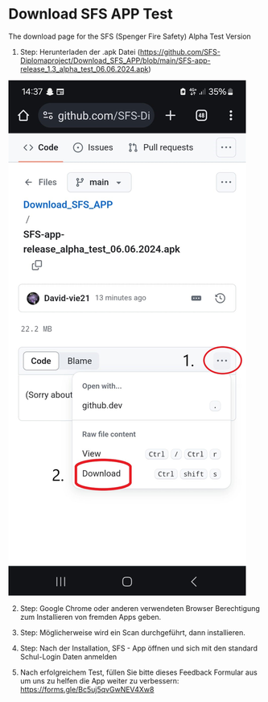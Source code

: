 # Download SFS APP Test
The download page for the SFS (Spenger Fire Safety) Alpha Test Version

1. Step: Herunterladen der .apk Datei (https://github.com/SFS-Diplomaproject/Download_SFS_APP/blob/main/SFS-app-release_1.3_alpha_test_06.06.2024.apk)
   
![Download Anleitung](https://github.com/SFS-Diplomaproject/Download_SFS_APP/blob/main/Helper/SFS-Download%20von%20Github%20per%20Mobile.jpg)
   
2. Step: Google Chrome oder anderen verwendeten Browser Berechtigung zum Installieren von fremden Apps geben.
3. Step: Möglicherweise wird ein Scan durchgeführt, dann installieren.
4. Step: Nach der Installation, SFS - App öffnen und sich mit den standard Schul-Login Daten anmelden

5. Nach erfolgreichem Test, füllen Sie bitte dieses Feedback Formular aus um uns zu helfen die App weiter zu verbessern: https://forms.gle/Bc5uj5qvGwNEV4Xw8
